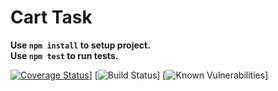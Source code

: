 # Cart Task #
**Use `npm install` to setup project.**  
**Use `npm test` to run tests.**

[![Coverage Status](https://coveralls.io/repos/michael-sherif/CartTask/badge.svg?branch=master)](https://coveralls.io/r/michael-sherif/CartTask?branch=master)]
[![Build Status](https://travis-ci.org/michael-sherif/CartTask.svg?branch=master)]
[![Known Vulnerabilities](https://snyk.io/test/github/michael-sherif/carttask/badge.svg)]
